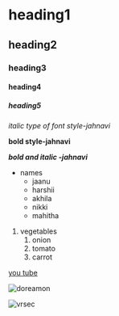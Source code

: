 # heading1
## heading2
### heading3
#### heading4
##### heading5
*italic type of font style-jahnavi*

**bold style-jahnavi**

***bold and italic -jahnavi***

* names
  * jaanu
  * harshii
  * akhila
  * nikki
  * mahitha
  
1. vegetables
    1. onion
    2. tomato
    3. carrot
 
[you tube](youtube.com/)

![doreamon](https://upload.wikimedia.org/wikipedia/en/b/bd/Doraemon_character.png)

![vrsec](https://educationiconnect.com/college/wp-content/uploads/2020/04/VELAGAPUDI-RAMAKRISHNA-SIDDHARTHA-ENGINEERING-COLLEGE-Admission-Fee.jpg)
